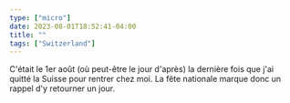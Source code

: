 ```yaml
---
type: ["micro"]
date: 2023-08-01T18:52:41-04:00
title: ""
tags: ["Switzerland"]
---
```

C'était le 1er août (où peut-être le jour d'après) la dernière fois que j'ai quitté la Suisse pour rentrer chez moi. La fête nationale marque donc un rappel d'y retourner un jour.
